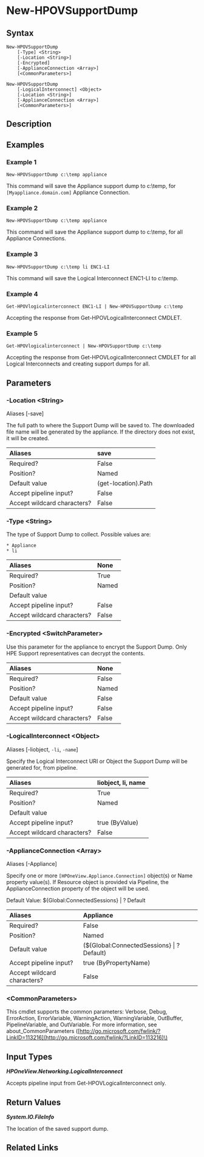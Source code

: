 ﻿---
description: 
---

# New-HPOVSupportDump

## Syntax

```text
New-HPOVSupportDump
    [-Type] <String>
    [-Location <String>]
    [-Encrypted]
    [-ApplianceConnection <Array>]
    [<CommonParameters>]
```

```text
New-HPOVSupportDump
    [-LogicalInterconnect] <Object>
    [-Location <String>]
    [-ApplianceConnection <Array>]
    [<CommonParameters>]
```

## Description



## Examples

###  Example 1 

```text
New-HPOVSupportDump c:\temp appliance

```

This command will save the Appliance support dump to c:\temp, for `[Myappliance.domain.com]` Appliance Connection.

###  Example 2 

```text
New-HPOVSupportDump c:\temp appliance

```

This command will save the Appliance support dump to c:\temp, for all Appliance Connections.

###  Example 3 

```text
New-HPOVSupportDump c:\temp li ENC1-LI
```

This command will save the Logical Interconnect ENC1-LI to c:\temp.

###  Example 4 

```text
Get-HPOVlogicalinterconnect ENC1-LI | New-HPOVSupportDump c:\temp
```

Accepting the response from Get-HPOVLogicalInterconnect CMDLET.

###  Example 5 

```text
Get-HPOVlogicalinterconnect | New-HPOVSupportDump c:\temp
```

Accepting the response from Get-HPOVLogicalInterconnect CMDLET for all Logical Interconnects and creating support dumps for all.

## Parameters

### -Location &lt;String&gt;

Aliases [-save]

The full path to where the Support Dump will be saved to.  The downloaded file name will be generated by the appliance.  If the directory does not exist, it will be created.

| Aliases | save |
| :--- | :--- |
| Required? | False |
| Position? | Named |
| Default value | (get-location).Path |
| Accept pipeline input? | False |
| Accept wildcard characters? | False |

### -Type &lt;String&gt;

The type of Support Dump to collect.  Possible values are:

    * Appliance
    * li

| Aliases | None |
| :--- | :--- |
| Required? | True |
| Position? | Named |
| Default value |  |
| Accept pipeline input? | False |
| Accept wildcard characters? | False |

### -Encrypted &lt;SwitchParameter&gt;

Use this parameter for the appliance to encrypt the Support Dump.  Only HPE Support representatives can decrypt the contents.

| Aliases | None |
| :--- | :--- |
| Required? | False |
| Position? | Named |
| Default value | False |
| Accept pipeline input? | False |
| Accept wildcard characters? | False |

### -LogicalInterconnect &lt;Object&gt;

Aliases [-liobject, `-li`, `-name`]

Specify the Logical Interconnect URI or Object the Support Dump will be generated for, from pipeline.

| Aliases | liobject, li, name |
| :--- | :--- |
| Required? | True |
| Position? | Named |
| Default value |  |
| Accept pipeline input? | true (ByValue) |
| Accept wildcard characters? | False |

### -ApplianceConnection &lt;Array&gt;

Aliases [-Appliance]

Specify one or more `[HPOneView.Appliance.Connection]` object(s) or Name property value(s). If Resource object is provided via Pipeline, the ApplianceConnection property of the object will be used.

Default Value: ${Global:ConnectedSessions} | ? Default

| Aliases | Appliance |
| :--- | :--- |
| Required? | False |
| Position? | Named |
| Default value | (${Global:ConnectedSessions} &vert; ? Default) |
| Accept pipeline input? | true (ByPropertyName) |
| Accept wildcard characters? | False |

### &lt;CommonParameters&gt;

This cmdlet supports the common parameters: Verbose, Debug, ErrorAction, ErrorVariable, WarningAction, WarningVariable, OutBuffer, PipelineVariable, and OutVariable. For more information, see about\_CommonParameters \([http://go.microsoft.com/fwlink/?LinkID=113216](http://go.microsoft.com/fwlink/?LinkID=113216)\)

## Input Types

_**HPOneView.Networking.LogicalInterconnect**_

Accepts pipeline input from Get-HPOVLogicalInterconnect only.

## Return Values

_**System.IO.FileInfo**_

The location of the saved support dump.

## Related Links

